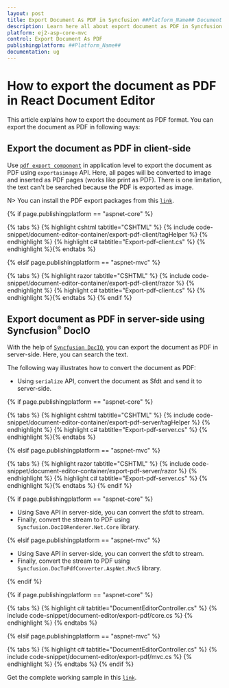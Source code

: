 ```yaml
---
layout: post
title: Export Document As PDF in Syncfusion ##Platform_Name## Document Editor Component
description: Learn here all about export document as PDF in Syncfusion ##Platform_Name## Document Editor component of Syncfusion Essential JS 2 and more.
platform: ej2-asp-core-mvc
control: Export Document As PDF
publishingplatform: ##Platform_Name##
documentation: ug
---
```



# How to export the document as PDF in React Document Editor

This article explains how to export the document as PDF format. You can export the document as PDF in following ways:

## Export the document as PDF in client-side

Use [`pdf export component`](https://www.npmjs.com/package/@syncfusion/ej2-pdf-export) in application level to export the document as PDF using `exportasimage` API. Here, all pages will be converted to image and inserted as PDF pages (works like print as PDF). There is one limitation, the text can't be searched because the PDF is exported as image.

N> You can install the PDF export packages from this [`link`](https://www.npmjs.com/package/@syncfusion/ej2-pdf-export).

{% if page.publishingplatform == "aspnet-core" %}

{% tabs %}
{% highlight cshtml tabtitle="CSHTML" %}
{% include code-snippet/document-editor-container/export-pdf-client/tagHelper %}
{% endhighlight %}
{% highlight c# tabtitle="Export-pdf-client.cs" %}
{% endhighlight %}{% endtabs %}

{% elsif page.publishingplatform == "aspnet-mvc" %}

{% tabs %}
{% highlight razor tabtitle="CSHTML" %}
{% include code-snippet/document-editor-container/export-pdf-client/razor %}
{% endhighlight %}
{% highlight c# tabtitle="Export-pdf-client.cs" %}
{% endhighlight %}{% endtabs %}
{% endif %}



## Export document as PDF in server-side using Syncfusion<sup style="font-size:70%">&reg;</sup> DocIO

With the help of [`Syncfusion DocIO`](https://help.syncfusion.com/file-formats/docio/word-to-pdf), you can export the document as PDF in server-side. Here, you can search the text.

The following way illustrates how to convert the document as PDF:

* Using `serialize` API, convert the document as Sfdt and send it to server-side.

{% if page.publishingplatform == "aspnet-core" %}

{% tabs %}
{% highlight cshtml tabtitle="CSHTML" %}
{% include code-snippet/document-editor-container/export-pdf-server/tagHelper %}
{% endhighlight %}
{% highlight c# tabtitle="Export-pdf-server.cs" %}
{% endhighlight %}{% endtabs %}

{% elsif page.publishingplatform == "aspnet-mvc" %}

{% tabs %}
{% highlight razor tabtitle="CSHTML" %}
{% include code-snippet/document-editor-container/export-pdf-server/razor %}
{% endhighlight %}
{% highlight c# tabtitle="Export-pdf-server.cs" %}
{% endhighlight %}{% endtabs %}
{% endif %}



{% if page.publishingplatform == "aspnet-core" %}

* Using Save API in server-side, you can convert the sfdt to stream.
* Finally, convert the stream to PDF using `Syncfusion.DocIORenderer.Net.Core` library.

{% elsif page.publishingplatform == "aspnet-mvc" %}

* Using Save API in server-side, you can convert the sfdt to stream.
* Finally, convert the stream to PDF using `Syncfusion.DocToPdfConverter.AspNet.Mvc5` library.

{% endif %}

{% if page.publishingplatform == "aspnet-core" %}

{% tabs %}
{% highlight c# tabtitle="DocumentEditorController.cs" %}
{% include code-snippet/document-editor/export-pdf/core.cs %}
{% endhighlight %}
{% endtabs %}

{% elsif page.publishingplatform == "aspnet-mvc" %}

{% tabs %}
{% highlight c# tabtitle="DocumentEditorController.cs" %}
{% include code-snippet/document-editor/export-pdf/mvc.cs %}
{% endhighlight %}
{% endtabs %}
{% endif %}

Get the complete working sample in this [`link`](https://github.com/SyncfusionExamples/Export-document-as-PDF-in-Document-Editor/).